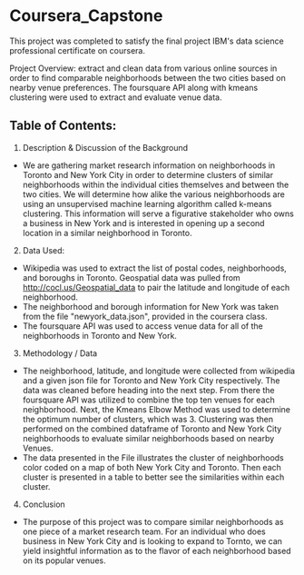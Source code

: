 # Coursera_Capstone
This project was completed to satisfy the final project IBM's data science professional certificate on coursera.

Project Overview: extract and clean data from various online sources in order to find comparable neighborhoods between the two cities based on nearby venue preferences. The foursquare API along with kmeans clustering were used to extract and evaluate venue data.


Table of Contents: 
-----------------
1. Description & Discussion of the Background
- We are gathering market research information on neighborhoods in Toronto and New York City in order to determine clusters of similar neighborhoods within the individual cities themselves and between the two cities. We will determine how alike the various neighborhoods are using an unsupervised machine learning algorithm called k-means clustering. This information will serve a figurative stakeholder who owns a business in New York and is interested in opening up a second location in a similar neighborhood in Toronto.

2. Data Used: 
- Wikipedia was used to extract the list of postal codes, neighborhoods, and boroughs in Toronto. Geospatial data was pulled from http://cocl.us/Geospatial_data to pair the latitude and longitude of each neighborhood.
- The neighborhood and borough information for New York was taken from the file "newyork_data.json", provided in the coursera class.
- The foursquare API was used to access venue data for all of the neighborhoods in Toronto and New York.

3. Methodology / Data
- The neighborhood, latitude, and longitude were collected from wikipedia and a given json file for Toronto and New York City respectively. The data was cleaned before heading into the next step. From there the foursquare API was utilized to combine the top ten venues for each neighborhood. Next, the Kmeans Elbow Method was used to determine the optimum number of clusters, which was 3. Clustering was then performed on the combined dataframe of Toronto and New York City neighborhoods to evaluate similar neighborhoods based on nearby Venues. 
- The data presented in the File illustrates the cluster of neighborhoods color coded on a map of both New York City and Toronto. Then each cluster is presented in a table to better see the similarities within each cluster. 

4. Conclusion
- The purpose of this project was to compare similar neighborhoods as one piece of a market research team. For an individual who does business in New York City and is looking to expand to Tornto, we can yield insightful information as to the flavor of each neighborhood based on its popular venues. 
